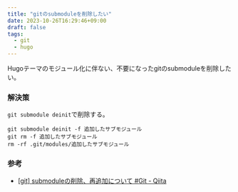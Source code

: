 ```yaml
---
title: "gitのsubmoduleを削除したい"
date: 2023-10-26T16:29:46+09:00
draft: false
tags:
  - git
  - hugo
---
```


Hugoテーマのモジュール化に伴ない、不要になったgitのsubmoduleを削除したい。

<!--more-->

### 解決策

`git submodule deinit`で削除する。

```shell
git submodule deinit -f 追加したサブモジュール
git rm -f 追加したサブモジュール
rm -rf .git/modules/追加したサブモジュール
```

### 参考

- [[git] submoduleの削除、再追加について #Git - Qiita](https://qiita.com/k_yamashita/items/040c04f8798d2384806e)
